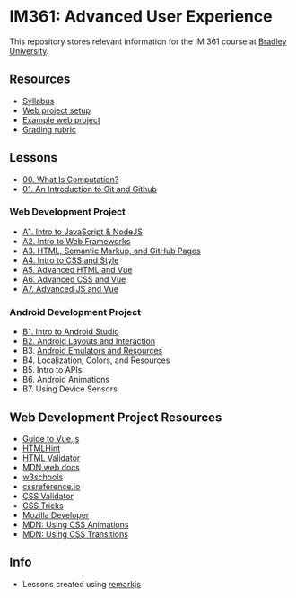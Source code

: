 # IM361: Advanced User Experience

This repository stores relevant information for the IM 361 course at [Bradley University](https://www.bradley.edu/).

## Resources

* [Syllabus](./syllabus.md)
* [Web project setup](./web-setup.md)
* [Example web project](./examples/web)
* [Grading rubric](./rubric)

## Lessons

* [00. What Is Computation?](https://steverichey.github.io/im361/lessons/00-what-is-computation.html)
* [01. An Introduction to Git and Github](https://steverichey.github.io/im361/lessons/01-intro-to-git.html)

### Web Development Project

* [A1. Intro to JavaScript & NodeJS](https://steverichey.github.io/im361/lessons/A1-node-js.html)
* [A2. Intro to Web Frameworks](https://steverichey.github.io/im361/lessons/A2-web-frameworks.html)
* [A3. HTML, Semantic Markup, and GitHub Pages](https://steverichey.github.io/im361/lessons/A3-html.html)
* [A4. Intro to CSS and Style](https://steverichey.github.io/im361/lessons/A4-css.html)
* [A5. Advanced HTML and Vue](https://steverichey.github.io/im361/lessons/A5-vue-and-html.html)
* [A6. Advanced CSS and Vue](https://steverichey.github.io/im361/lessons/A6-css-vue.html)
* [A7. Advanced JS and Vue](https://steverichey.github.io/im361/lessons/A7-js-and-vue.html)

### Android Development Project

* [B1. Intro to Android Studio](https://steverichey.github.io/im361/lessons/B1-intro-to-android-studio.html)
* [B2. Android Layouts and Interaction](https://steverichey.github.io/im361/lessons/B2-android-layouts-and-interaction.html)
* B3. [Android Emulators and Resources](https://steverichey.github.io/im361/lessons/B3-android-emulators-and-resources.html)
* B4. Localization, Colors, and Resources
* B5. Intro to APIs
* B6. Android Animations
* B7. Using Device Sensors

## Web Development Project Resources

* [Guide to Vue.js](https://vuejs.org/v2/guide/)
* [HTMLHint](https://htmlhint.io/)
* [HTML Validator](https://validator.w3.org/#validate_by_input)
* [MDN web docs](https://developer.mozilla.org)
* [w3schools](https://www.w3schools.com/)
* [cssreference.io](https://cssreference.io/)
* [CSS Validator](https://jigsaw.w3.org/css-validator/)
* [CSS Tricks](https://css-tricks.com/)
* [Mozilla Developer](https://developer.mozilla.org/en-US/docs/Web/CSS)
* [MDN: Using CSS Animations](https://developer.mozilla.org/en-US/docs/Web/CSS/CSS_Animations/Using_CSS_animations)
* [MDN: Using CSS Transitions](https://developer.mozilla.org/en-US/docs/Web/CSS/CSS_Transitions/Using_CSS_transitions)

## Info

* Lessons created using [remarkjs](https://github.com/gnab/remark)
